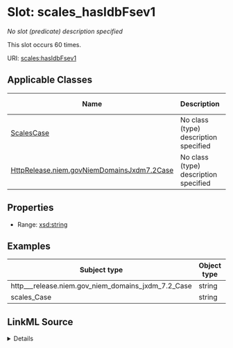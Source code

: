 

# Slot: scales_hasIdbFsev1


_No slot (predicate) description specified_






This slot occurs 60 times.


URI: [scales:hasIdbFsev1](http://schemas.scales-okn.org/rdf/scales#hasIdbFsev1)



<!-- no inheritance hierarchy -->





## Applicable Classes

| Name | Description | Modifies Slot |
| --- | --- | --- |
| [ScalesCase](../classes/ScalesCase.md) | No class (type) description specified |  yes  |
| [HttpRelease.niem.govNiemDomainsJxdm7.2Case](../classes/HttpRelease.niem.govNiemDomainsJxdm7.2Case.md) | No class (type) description specified |  yes  |







## Properties

* Range: [xsd:string](http://www.w3.org/2001/XMLSchema#string)






## Examples

| Subject type | Object type | Example subject | Example object | Occurrences |
| --- | --- | --- | --- | --- |
| http___release.niem.gov_niem_domains_jxdm_7.2_Case | string | scales:/CaseCriminal | 013 | 60 |
| scales_Case | string | scales:/CaseCriminal | 013 | 60 |




## LinkML Source

<details>

```yaml
name: scales_hasIdbFsev1
annotations:
  count:
    tag: count
    value: 60
description: No slot (predicate) description specified
examples:
- object:
    example_object: '013'
    example_object_type: string
    example_predicate: scales:hasIdbFsev1
    example_subject: scales:/CaseCriminal
    example_subject_type: http___release.niem.gov_niem_domains_jxdm_7.2_Case
- object:
    example_object: '013'
    example_object_type: string
    example_predicate: scales:hasIdbFsev1
    example_subject: scales:/CaseCriminal
    example_subject_type: scales_Case
from_schema: scales-kg
rank: 1000
slot_uri: scales:hasIdbFsev1
alias: scales_hasIdbFsev1
domain_of:
- http___release.niem.gov_niem_domains_jxdm_7.2_Case
- scales_Case
range: string

```
</details>